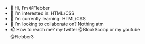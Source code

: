 - 👋 Hi, I’m @Flebber
- 👀 I’m interested in: HTML/CSS
- 🌱 I’m currently learning: HTML/CSS
- 💞️ I’m looking to collaborate on? Nothing atm
- 📫 How to reach me? my twitter @BlookScoop or my youtube @Flebber3

<!---
Flebber/Flebber is a ✨ special ✨ repository because its `README.md` (this file) appears on your GitHub profile.
You can click the Preview link to take a look at your changes.
--->

